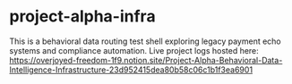 # project-alpha-infra
This is a behavioral data routing test shell exploring legacy payment echo systems and compliance automation.
Live project logs hosted here:
https://overjoyed-freedom-1f9.notion.site/Project-Alpha-Behavioral-Data-Intelligence-Infrastructure-23d952415dea80b58c06c1b1f3ea6901
